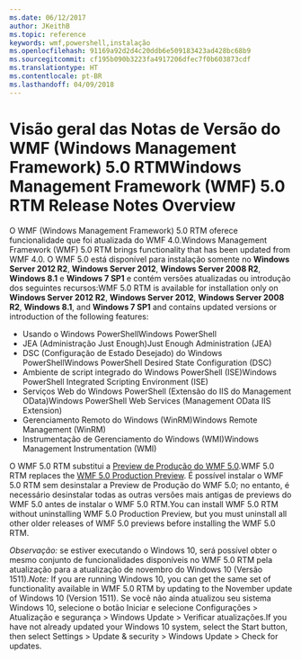 ```yaml
---
ms.date: 06/12/2017
author: JKeithB
ms.topic: reference
keywords: wmf,powershell,instalação
ms.openlocfilehash: 91169a92d2d4c20ddb6e509183423ad428bc68b9
ms.sourcegitcommit: cf195b090b3223fa4917206dfec7f0b603873cdf
ms.translationtype: HT
ms.contentlocale: pt-BR
ms.lasthandoff: 04/09/2018
---
```

# <a name="windows-management-framework-wmf-50-rtm-release-notes-overview"></a><span data-ttu-id="1fbf3-102">Visão geral das Notas de Versão do WMF (Windows Management Framework) 5.0 RTM</span><span class="sxs-lookup"><span data-stu-id="1fbf3-102">Windows Management Framework (WMF) 5.0 RTM Release Notes Overview</span></span>

<span data-ttu-id="1fbf3-103">O WMF (Windows Management Framework) 5.0 RTM oferece funcionalidade que foi atualizada do WMF 4.0.</span><span class="sxs-lookup"><span data-stu-id="1fbf3-103">Windows Management Framework (WMF) 5.0 RTM brings functionality that has been updated from WMF 4.0.</span></span> <span data-ttu-id="1fbf3-104">O WMF 5.0 está disponível para instalação somente no **Windows Server 2012 R2**, **Windows Server 2012**, **Windows Server 2008 R2**, **Windows 8.1** e **Windows 7 SP1** e contém versões atualizadas ou introdução dos seguintes recursos:</span><span class="sxs-lookup"><span data-stu-id="1fbf3-104">WMF 5.0 RTM is available for installation only on **Windows Server 2012 R2**, **Windows Server 2012**, **Windows Server 2008 R2**, **Windows 8.1**, and **Windows 7 SP1** and contains updated versions or introduction of the following features:</span></span>

- <span data-ttu-id="1fbf3-105">Usando o Windows PowerShell</span><span class="sxs-lookup"><span data-stu-id="1fbf3-105">Windows PowerShell</span></span>
- <span data-ttu-id="1fbf3-106">JEA (Administração Just Enough)</span><span class="sxs-lookup"><span data-stu-id="1fbf3-106">Just Enough Administration (JEA)</span></span>
- <span data-ttu-id="1fbf3-107">DSC (Configuração de Estado Desejado) do Windows PowerShell</span><span class="sxs-lookup"><span data-stu-id="1fbf3-107">Windows PowerShell Desired State Configuration (DSC)</span></span>
- <span data-ttu-id="1fbf3-108">Ambiente de script integrado do Windows PowerShell (ISE)</span><span class="sxs-lookup"><span data-stu-id="1fbf3-108">Windows PowerShell Integrated Scripting Environment (ISE)</span></span>
- <span data-ttu-id="1fbf3-109">Serviços Web do Windows PowerShell (Extensão do IIS do Management OData)</span><span class="sxs-lookup"><span data-stu-id="1fbf3-109">Windows PowerShell Web Services (Management OData IIS Extension)</span></span>
- <span data-ttu-id="1fbf3-110">Gerenciamento Remoto do Windows (WinRM)</span><span class="sxs-lookup"><span data-stu-id="1fbf3-110">Windows Remote Management (WinRM)</span></span>
- <span data-ttu-id="1fbf3-111">Instrumentação de Gerenciamento do Windows (WMI)</span><span class="sxs-lookup"><span data-stu-id="1fbf3-111">Windows Management Instrumentation (WMI)</span></span>

<span data-ttu-id="1fbf3-112">O WMF 5.0 RTM substitui a [Preview de Produção do WMF 5.0](http://blogs.msdn.com/b/powershell/archive/2015/08/31/windows-management-framework-5-0-production-preview-is-now-available.aspx).</span><span class="sxs-lookup"><span data-stu-id="1fbf3-112">WMF 5.0 RTM replaces the [WMF 5.0 Production Preview](http://blogs.msdn.com/b/powershell/archive/2015/08/31/windows-management-framework-5-0-production-preview-is-now-available.aspx).</span></span> <span data-ttu-id="1fbf3-113">É possível instalar o WMF 5.0 RTM sem desinstalar a Preview de Produção do WMF 5.0; no entanto, é necessário desinstalar todas as outras versões mais antigas de previews do WMF 5.0 antes de instalar o WMF 5.0 RTM.</span><span class="sxs-lookup"><span data-stu-id="1fbf3-113">You can install WMF 5.0 RTM without uninstalling WMF 5.0 Production Preview, but you must uninstall all other older releases of WMF 5.0 previews before installing the WMF 5.0 RTM.</span></span>

<span data-ttu-id="1fbf3-114">*Observação:* se estiver executando o Windows 10, será possível obter o mesmo conjunto de funcionalidades disponíveis no WMF 5.0 RTM pela atualização para a atualização de novembro do Windows 10 (Versão 1511).</span><span class="sxs-lookup"><span data-stu-id="1fbf3-114">*Note:* If you are running Windows 10, you can get the same set of functionality available in WMF 5.0 RTM by updating to the November update of Windows 10 (Version 1511).</span></span> <span data-ttu-id="1fbf3-115">Se você não ainda atualizou seu sistema Windows 10, selecione o botão Iniciar e selecione Configurações > Atualização e segurança > Windows Update > Verificar atualizações.</span><span class="sxs-lookup"><span data-stu-id="1fbf3-115">If you have not already updated your Windows 10 system, select the Start button, then select Settings > Update & security > Windows Update > Check for updates.</span></span>